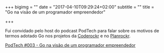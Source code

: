 +++
bigimg = ""
date = "2017-04-10T09:29:24+02:00"
subtitle = ""
title = "Go na visão de um programador empreendedor"

+++

Fui convidado pelo host do podcast PodTech para falar sobre os motivos de termos adotado Go nos projetos da [Coderockr](http://coderockr.com) e no [Planrockr](http://planrockr.com).

[PodTech #003 - Go na visão de um programador empreendedor](https://soundcloud.com/euprogramador/podtech-3)